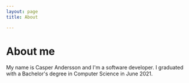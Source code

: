 ```yaml
---
layout: page 
title: About

---
```


# About me
My name is Casper Andersson and I'm a software developer. I graduated with a Bachelor's degree in Computer Science in June 2021. 
